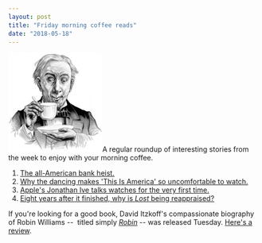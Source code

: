```yaml
---
layout: post
title: "Friday morning coffee reads"
date: "2018-05-18"
---
```


![](/assets/images/3b50391u-Edit-800-189x200.jpg)A regular roundup of interesting stories from the week to enjoy with your morning coffee.

1. [The all-American bank heist.](http://www.davidkushner.com/article/the-all-american-bank-heist/)
2. [Why the dancing makes 'This Is America' so uncomfortable to watch.](https://www.theatlantic.com/entertainment/archive/2018/05/this-is-america-childish-gambino-donald-glover-kinesthetic-empathy-dance/559928/)
3. [Apple's Jonathan Ive talks watches for the very first time.](https://www.hodinkee.com/magazine/jony-ive-apple)
4. [Eight years after it finished, why is _Lost_ being reappraised?](https://www.theguardian.com/tv-and-radio/2018/may/11/eight-years-after-it-finished-why-is-lost-being-reappraised)

If you're looking for a good book, David Itzkoff's compassionate biography of Robin Williams --  titled simply [_Robin_](https://amzn.to/2Io5Av1) -- was released Tuesday. [Here's a review](https://kenbooth.net/review-robin/).
